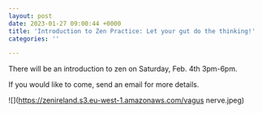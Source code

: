 ```yaml
---
layout: post
date: 2023-01-27 09:00:44 +0000
title: 'Introduction to Zen Practice: Let your gut do the thinking!'
categories: ''

---
```

There will be an introduction to zen on Saturday, Feb. 4th 3pm-6pm.

If you would like to come, send an email for more details.

![](https://zenireland.s3.eu-west-1.amazonaws.com/vagus nerve.jpeg)